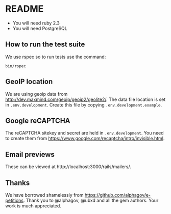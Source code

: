 # README

* You will need ruby 2.3
* You will need PostgreSQL

## How to run the test suite

We use rspec so to run tests use the command:

`bin/rspec`

## GeoIP location

We are using geoip data from http://dev.maxmind.com/geoip/geoip2/geolite2/. The data file location is set in `.env.development`. Create this file by copying `.env.development.example`.

## Google reCAPTCHA

The reCAPTCHA sitekey and secret are held in `.env.development`. You need to create them from https://www.google.com/recaptcha/intro/invisible.html.

## Email previews

These can be viewed at http://localhost:3000/rails/mailers/.

## Thanks

We have borrowed shamelessly from https://github.com/alphagov/e-petitions. Thank you to @alphagov, @ubxd and all the gem authors. Your work is much appreciated.

